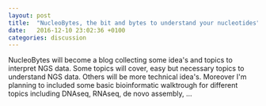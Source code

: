 ```yaml
---
layout: post
title:  "NucleoBytes, the bit and bytes to understand your nucleotides"
date:   2016-12-10 23:02:36 +0100
categories: discussion
---
```


NucleoBytes will become a blog collecting some idea's and topics to interpret NGS data. Some topics will cover, easy but necessary topics to understand NGS data. Others will be more technical idea's. Moreover I'm planning to included some basic bioinformatic walktrough for different topics including DNAseq, RNAseq, de novo assembly, ...

